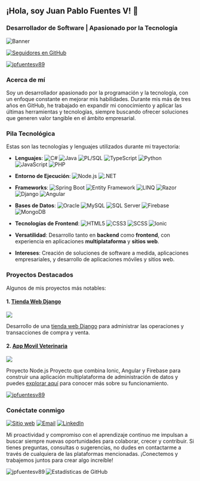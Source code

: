 ## ¡Hola, soy Juan Pablo Fuentes V! 👋

### Desarrollador de Software | Apasionado por la Tecnología

![Banner](https://github.com/jpfuentesv89/jpfuentesv89/blob/main/banner.jpg)

[![Seguidores en GitHub](https://img.shields.io/github/followers/jpfuentesv89?label=Sígueme%20en%20GitHub&style=social)](https://github.com/jpfuentesv89)

<a href="https://github.com/jpfuentesv89">
<img src="https://komarev.com/ghpvc/?username=jpfuentesv89&label=Visitas&color=0e75b6&style=flat" alt="jpfuentesv89">
</a>

### Acerca de mí
Soy un desarrollador apasionado por la programación y la tecnología, con un enfoque constante en mejorar mis habilidades. Durante mis más de tres años en GitHub, he trabajado en expandir mi conocimiento y aplicar las últimas herramientas y tecnologías, siempre buscando ofrecer soluciones que generen valor tangible en el ámbito empresarial.

### Pila Tecnológica
Estas son las tecnologías y lenguajes utilizados durante mi trayectoria:

- **Lenguajes**: ![C#](https://img.shields.io/badge/C%23-239120.svg?style=flat&logo=c-sharp&logoColor=white) ![Java](https://img.shields.io/badge/Java-%23ED8B00.svg?style=flat&logo=java&logoColor=white) ![PL/SQL](https://img.shields.io/badge/PL%2FSQL-008000?style=flat&logo=oracle&logoColor=white) ![TypeScript](https://img.shields.io/badge/TypeScript-%23007ACC.svg?style=flat&logo=typescript&logoColor=white) ![Python](https://img.shields.io/badge/Python-3776AB?style=flat&logo=python&logoColor=white) ![JavaScript](https://img.shields.io/badge/JavaScript-%23F7DF1E.svg?style=flat&logo=javascript&logoColor=black) ![PHP](https://img.shields.io/badge/PHP-777BB4?style=flat&logo=php&logoColor=white)

- **Entorno de Ejecución**: ![Node.js](https://img.shields.io/badge/Node.js-339933?style=flat&logo=nodedotjs&logoColor=white) ![.NET](https://img.shields.io/badge/.NET-512BD4?style=flat&logo=dotnet&logoColor=white)

- **Frameworks**: ![Spring Boot](https://img.shields.io/badge/Spring%20Boot-6DB33F?style=flat&logo=spring-boot&logoColor=white) ![Entity Framework](https://img.shields.io/badge/Entity%20Framework-512BD4?style=flat&logo=dotnet&logoColor=white) ![LINQ](https://img.shields.io/badge/LINQ-0078D6?style=flat&logo=microsoft&logoColor=white) ![Razor](https://img.shields.io/badge/Razor-512BD4?style=flat&logo=dotnet&logoColor=white) ![Django](https://img.shields.io/badge/Django-092E20?style=flat&logo=django&logoColor=white) ![Angular](https://img.shields.io/badge/Angular-DD0031?style=flat&logo=angular&logoColor=white)

- **Bases de Datos**: ![Oracle](https://img.shields.io/badge/Oracle-F80000?style=flat&logo=oracle&logoColor=white) ![MySQL](https://img.shields.io/badge/MySQL-4479A1?style=flat&logo=mysql&logoColor=white) ![SQL Server](https://img.shields.io/badge/SQL%20Server-CC2927?style=flat&logo=microsoft-sql-server&logoColor=white) ![Firebase](https://img.shields.io/badge/Firebase-FFCA28?style=flat&logo=firebase&logoColor=black) ![MongoDB](https://img.shields.io/badge/MongoDB-47A248?style=flat&logo=mongodb&logoColor=white)

- **Tecnologías de Frontend**: ![HTML5](https://img.shields.io/badge/HTML5-E34F26?style=flat&logo=html5&logoColor=white) ![CSS3](https://img.shields.io/badge/CSS3-1572B6?style=flat&logo=css3&logoColor=white) ![SCSS](https://img.shields.io/badge/SCSS-CC6699?style=flat&logo=sass&logoColor=white) ![Ionic](https://img.shields.io/badge/Ionic-3880FF?style=flat&logo=ionic&logoColor=white)

- **Versatilidad**: Desarrollo tanto en **backend** como **frontend**, con experiencia en aplicaciones **multiplataforma** y **sitios web**.

- **Intereses**: Creación de soluciones de software a medida, aplicaciones empresariales, y desarrollo de aplicaciones móviles y sitios web.

### Proyectos Destacados
Algunos de mis proyectos más notables:

#### 1. [Tienda Web Django](https://github.com/jpfuentesv89/jpfuentesv89-Tienda_Web_Django)
[![](https://img.shields.io/github/stars/jpfuentesv89/jpfuentesv89-Tienda_Web_Django?style=social)](https://github.com/jpfuentesv89/jpfuentesv89-Tienda_Web_Django)

Desarrollo de una [tienda web Django](https://tiendadjango.simpledev.cl/) para administrar las operaciones y transacciones de compra y venta.

#### 2. [App Movil Veterinaria](https://github.com/jpfuentesv89/jpfuentesv89-IonicAngularFirebase)
[![](https://img.shields.io/github/stars/jpfuentesv89/jpfuentesv89-IonicAngularFirebase?style=social)](https://github.com/jpfuentesv89/jpfuentesv89-IonicAngularFirebase)

Proyecto Node.js Proyecto que combina Ionic, Angular y Firebase para construir una aplicación multiplataforma de administración de datos
y puedes [explorar aquí](https://veteriapps.web.app/pages/home) para conocer más sobre su funcionamiento.



<p>
                    <a href="https://github.com/ryo-ma/github-profile-trophy"><img
                            src="https://github-profile-trophy.vercel.app/?username=jpfuentesv89" alt="jpfuentesv89">
                    </a>
                </p>


### Conéctate conmigo

<a href="https://www.simpledev.cl" target="_blank"><img src="https://img.shields.io/badge/Sitio%20web-simpleDev.cl-blue?style=flat&logo=appveyor" alt="Sitio web"></a>
<a href="mailto:jpfuentesv89@gmail.com" target="_blank"><img src="https://img.shields.io/badge/Email-jpfuentesv89%40gmail.com-red?style=flat&logo=gmail" alt="Email"></a>
<a href="https://www.linkedin.com/in/juan-pablo-fuentes-v/" target="_blank"><img src="https://img.shields.io/badge/LinkedIn-Juan%20Pablo%20Fuentes%20V-blue?style=flat&logo=linkedin&logoColor=white" alt="LinkedIn"></a>


Mi proactividad y compromiso con el aprendizaje continuo me impulsan a buscar siempre nuevas oportunidades para colaborar, crecer y contribuir. Si tienes preguntas, consultas o sugerencias, no dudes en contactarme a través de cualquiera de las plataformas mencionadas. ¡Conectemos y trabajemos juntos para crear algo increíble!

<p><img align="left" src="https://github-readme-stats.vercel.app/api/top-langs?username=jpfuentesv89&show_icons=true&locale=en&layout=compact" alt="jpfuentesv89" /></p>

![Estadísticas de GitHub](https://github-readme-stats.vercel.app/api?username=jpfuentesv89&show_icons=true&count_private=true&include_all_commits=true&hide_border=true)
